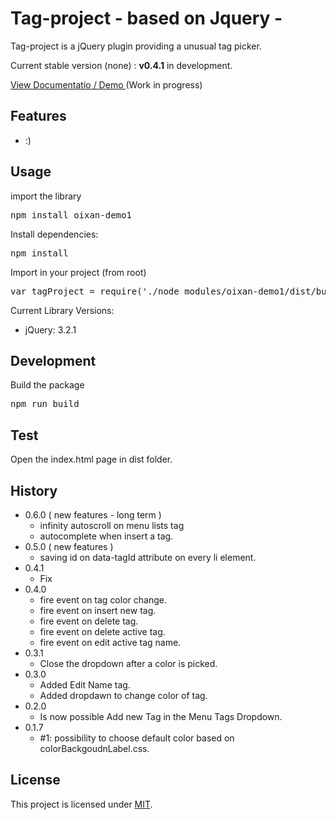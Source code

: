 # Tag-project  - based on Jquery -
Tag-project is a jQuery plugin providing a unusual tag picker.

Current stable version (none) : **v0.4.1** in development.

[View Documentatio / Demo ](http://tagproject.altervista.org/) (Work in progress)

## Features
* :)

## Usage
import the library 
<pre>
npm install oixan-demo1
</pre>
Install dependencies:
<pre>
npm install
</pre>
Import in your project (from root)
<pre>
var tagProject = require('./node_modules/oixan-demo1/dist/bundle.js');
</pre>
Current Library Versions:

- jQuery: 3.2.1

## Development
Build the package
<pre>
npm run build
</pre>

## Test
Open the index.html page in dist folder.

## History
- 0.6.0 ( new features - long term )
  - infinity autoscroll on menu lists tag
  - autocomplete when insert a tag.
- 0.5.0 ( new features )
  - saving id on data-tagId attribute on every li element.
- 0.4.1 
  - Fix 
- 0.4.0 
  - fire event on tag color change.
  - fire event on insert new tag.
  - fire event on delete tag.
  - fire event on delete active tag.
  - fire event on edit active tag name.
- 0.3.1 
  -  Close the dropdown after a color is picked.
- 0.3.0 
  -  Added Edit Name tag.
  -  Added dropdawn to change color of tag.
- 0.2.0 
  -  Is now possible Add new Tag in the Menu Tags Dropdown.
- 0.1.7
  -  #1: possibility to choose default color based on colorBackgoudnLabel.css.

## License
This project is licensed under [MIT](https://github.com/oixan/tag-project/blob/master/LICENSE "Read more about the MIT license").